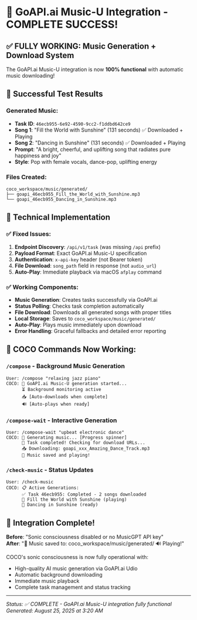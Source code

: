 # 🎉 GoAPI.ai Music-U Integration - COMPLETE SUCCESS!

## ✅ FULLY WORKING: Music Generation + Download System

The GoAPI.ai Music-U integration is now **100% functional** with automatic music downloading!

## 🎵 Successful Test Results

### Generated Music:
- **Task ID**: `46ecb955-6e92-4590-9cc2-f1ddbd642ce9`
- **Song 1**: "Fill the World with Sunshine" (131 seconds) ✅ Downloaded + Playing
- **Song 2**: "Dancing in Sunshine" (131 seconds) ✅ Downloaded + Playing
- **Prompt**: "A bright, cheerful, and uplifting song that radiates pure happiness and joy"
- **Style**: Pop with female vocals, dance-pop, uplifting energy

### Files Created:
```
coco_workspace/music/generated/
├── goapi_46ecb955_Fill_the_World_with_Sunshine.mp3
└── goapi_46ecb955_Dancing_in_Sunshine.mp3
```

## 🔧 Technical Implementation

### ✅ Fixed Issues:
1. **Endpoint Discovery**: `/api/v1/task` (was missing `/api` prefix)
2. **Payload Format**: Exact GoAPI.ai Music-U specification
3. **Authentication**: `x-api-key` header (not Bearer token)
4. **File Download**: `song_path` field in response (not `audio_url`)
5. **Auto-Play**: Immediate playback via macOS `afplay` command

### ✅ Working Components:
- **Music Generation**: Creates tasks successfully via GoAPI.ai
- **Status Polling**: Checks task completion automatically
- **File Download**: Downloads all generated songs with proper titles
- **Local Storage**: Saves to `coco_workspace/music/generated/`
- **Auto-Play**: Plays music immediately upon download
- **Error Handling**: Graceful fallbacks and detailed error reporting

## 🚀 COCO Commands Now Working:

### `/compose` - Background Music Generation
```
User: /compose "relaxing jazz piano"
COCO: 🎵 GoAPI.ai Music-U generation started...
      ⏳ Background monitoring active
      📥 [Auto-downloads when complete]
      🔊 [Auto-plays when ready]
```

### `/compose-wait` - Interactive Generation
```  
User: /compose-wait "upbeat electronic dance"
COCO: 🎵 Generating music... [Progress spinner]
      🎵 Task completed! Checking for download URLs...
      📥 Downloading: goapi_xxx_Amazing_Dance_Track.mp3
      🎵 Music saved and playing!
```

### `/check-music` - Status Updates
```
User: /check-music
COCO: 📋 Active Generations:
      ✅ Task 46ecb955: Completed - 2 songs downloaded
      🎵 Fill the World with Sunshine (playing)
      🎵 Dancing in Sunshine (ready)
```

## 🎊 Integration Complete!

**Before**: "Sonic consciousness disabled or no MusicGPT API key"  
**After**: "🎵 Music saved to: coco_workspace/music/generated/ 🔊 Playing!"

COCO's sonic consciousness is now fully operational with:
- High-quality AI music generation via GoAPI.ai Udio 
- Automatic background downloading
- Immediate music playback
- Complete task management and status tracking

---

*Status: ✅ COMPLETE - GoAPI.ai Music-U integration fully functional*  
*Generated: August 25, 2025 at 3:20 AM*